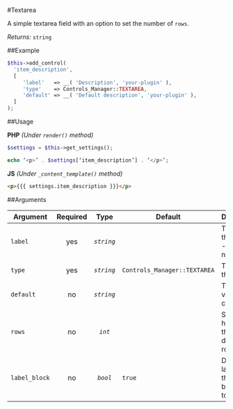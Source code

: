#Textarea

A simple textarea field with an option to set the number of `rows`.

*Returns:* `string`

##Example

```php
$this->add_control(
  'item_description',
  [
     'label'   => __( 'Description', 'your-plugin' ),
     'type'    => Controls_Manager::TEXTAREA,
     'default' => __( 'Default description', 'your-plugin' ),
  ]
);
```

##Usage

**PHP** *(Under `render()` method)*
```php
$settings = $this->get_settings(); 

echo ‘<p>’ . $settings[‘item_description’] . ‘</p>’;
```

**JS** *(Under `_content_template()` method)*
```html
<p>{{{ settings.item_description }}}</p>
```

##Arguments

Argument       | Required   | Type         | Default                      | Description
------------   | :--------: | :------:     | ---------------------------- | ---------------------------------------------
`label`        | yes        | *`string`*   |                              | The label of the control - displayed next to it
`type`         | yes        | *`string`*   | `Controls_Manager::TEXTAREA` | The type of the control
`default`      | no         | *`string`*   |                              | The default value of the control
`rows`         | no         | *`int`*      |                              | Sets the height of the textarea defined by rows of text
`label_block`  | no         | *`bool`*     | `true`                       | Display the label above the control by setting to true
